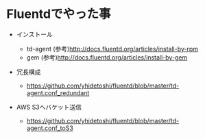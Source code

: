 # Fluentdでやった事

- インストール
  - td-agent
  (参考)http://docs.fluentd.org/articles/install-by-rpm  
  - gem
  (参考)http://docs.fluentd.org/articles/install-by-gem

- 冗長構成
  - https://github.com/yhidetoshi/fluentd/blob/master/td-agent.conf_redundant

- AWS S3へバケット送信
  - https://github.com/yhidetoshi/fluentd/blob/master/td-agent.conf_toS3
